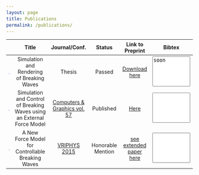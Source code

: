 ```yaml
---
layout: page
title: Publications
permalink: /publications/
---
```


<script type="text/javascript">

var ref_cg = `
@article{Brousset16, \n
	title   = "Simulation and control of breaking waves using an external force model", \n
	author  = "Brousset, Mathias and Darles, Emmanuelle and Meneveaux, Daniel and Poulin, Pierre and Crespin, Benoît", \n
	journal = "Computers & Graphics", \n
	volume  = "57", \n
	pages   = "102 - 111", \n
	year    = "2016", \n
	issn    = "0097-8493", \n
	}
`;

var ref_vp = `
	@inproceedings {Brousset15, \n
	title = {{A New Force Model for Controllable Breaking Waves}}, \n
	author = {Brousset, Mathias and Darles, Emmanuelle and Meneveaux, Daniel and Poulin, Pierre and Crespin, Benoît}, \n
	booktitle = {Workshop on Virtual Reality Interaction and Physical Simulation}, \n
	editor = {Fabrice Jaillet and Florence Zara and Gabriel Zachmann}, \n
	year = {2015}, \n
	publisher = {The Eurographics Association}, \n
	ISBN = {978-3-905674-98-9}, \n
	DOI = {10.2312/vriphys.20151334} \n
}
`;

$(document).ready(function(){
	$("#bibtex-cg").text(ref_cg);
	$("#bibtex-vp").text(ref_vp);
});
</script>

|                                                 | Title                                                                  | Journal/Conf.                                                                                      | Status            | Link to Preprint                                               | Bibtex                                                                                |
| :---------------------------------------------: | :--------------------------------------------------------------------: | :----------------------------------------------------------------------------------------:         | :---------------: | :--------------:                                               | :--------------:                                                                      |
| ![teaser vriphys](/images/teaser_vriphys15.png) | Simulation and Rendering of Breaking Waves                      |  Thesis                                               | Passed | [Download here](https://github.com/Mathiasb17/mathiasb17.github.io/raw/master/files/BROUSSET_THESE.pdf) | <textarea id="bibtex-thesis" rows="5" cols="10" readonly style="resize:none">soon </textarea> |
| ![teaser cg](/images/teaser_cg16.png)           | Simulation and Control of Breaking Waves using an External Force Model | [Computers & Graphics vol. 57](http://www.sciencedirect.com/science/article/pii/S0097849316300164) | Published         | [Here](/files/CG_2015_soliton_extended.pdf)                    | <textarea id="bibtex-cg" rows="5" cols="10" readonly style="resize:none"> </textarea> |
| ![teaser vriphys](/images/teaser_vriphys15.png) | A New Force Model for Controllable Breaking Waves                      | [VRIPHYS 2015](http://vriphys2015.sciencesconf.org/)                                               | Honorable Mention | [see extended paper here](/files/CG_2015_soliton_extended.pdf) | <textarea id="bibtex-vp" rows="5" cols="10" readonly style="resize:none"> </textarea> |
